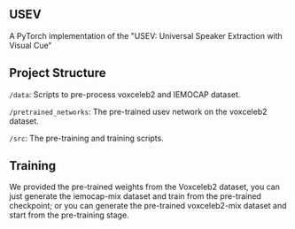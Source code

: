 ## USEV

A PyTorch implementation of the "USEV: Universal Speaker Extraction with Visual Cue"


## Project Structure

`/data`: Scripts to pre-process voxceleb2 and IEMOCAP dataset.

`/pretrained_networks`: The pre-trained usev network on the voxceleb2 dataset.

`/src`: The pre-training and training scripts.


## Training

We provided the pre-trained weights from the Voxceleb2 dataset, you can just generate the iemocap-mix dataset and train from the pre-trained checkpoint; or you can generate the pre-trained voxceleb2-mix dataset and start from the pre-training stage.